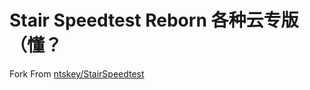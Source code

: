 # Stair Speedtest Reborn 各种云专版（懂？
Fork From [ntskey/StairSpeedtest](https://github.com/ntskey/StairSpeedtest)
